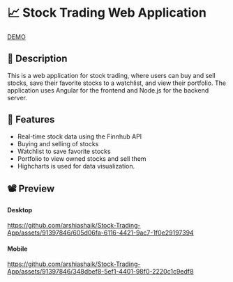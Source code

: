 # 📈 Stock Trading Web Application
[DEMO](https://www.youtube.com/watch?v=JWNlCecOP0g)

## 📝 Description

This is a web application for stock trading, where users can buy and sell stocks, save their favorite stocks to a watchlist, and view their portfolio. The application uses Angular for the frontend and Node.js for the backend server.

## 🚀 Features


- Real-time stock data using the Finnhub API
- Buying and selling of stocks
- Watchlist to save favorite stocks
- Portfolio to view owned stocks and sell them
- Highcharts is used for data visualization.

## 📽️ Preview

#### Desktop

https://github.com/arshiashaik/Stock-Trading-App/assets/91397846/605d06fa-6116-4421-9ac7-1f0e29197394

#### Mobile

https://github.com/arshiashaik/Stock-Trading-App/assets/91397846/348dbef8-5ef1-4401-98f0-2220c1c9edf8

